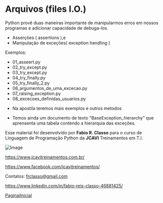 Arquivos (files I.O.)
=====================

Python provê duas maneiras importante de manipularmos erros em nossos
programas e adicionar capacidade de debuga-los.

- Asserções ( assertions ),e
- Manipulação de exceções( exception handling )



Exemplos:
- 01_asseert.py
- 02_try_except.py
- 03_try_except.py
- 04_try_finally.py
- 05_try_finally_2.py
- 06_argumentos_de_uma_excecao.py
- 07_raising_exception.py
- 08_excecoes_definidas_usuarios.py

* Na apostila teremos mais exemplos e outros metodos

- Temos ainda um documento de texto "BaseException_hierarchy" que aprensenta uma tabela
contendo a hierarquia das exceções.

Esse material foi desenvolvido por **Fabio R. Classo** para o curso de Linguagem de
Programação Python da **JCAVI** Treinamentos em T.I.


![Image](https://github.com/frclasso/apostila_python_modulo_1/blob/master/jcavi.png "JCAVI")

https://www.jcavitreinamentos.com.br/

https://www.facebook.com/jcavitreinamentos/

Contatos: frclasso@gmail.com

https://www.linkedin.com/in/fabio-reis-classo-46881425/


[PaginaiInicial](https://github.com/frclasso/apostila_python_modulo_1)